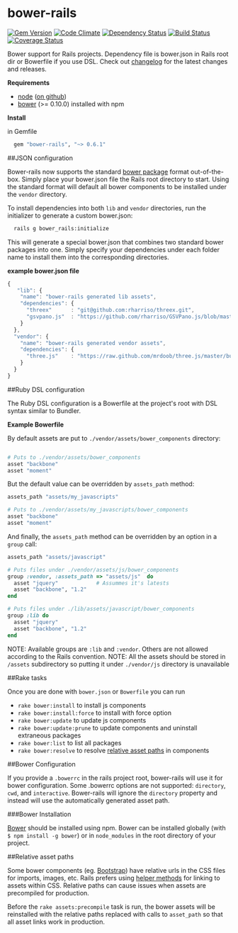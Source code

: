 bower-rails
===========

[![Gem Version](https://badge.fury.io/rb/bower-rails.png)](http://badge.fury.io/rb/bower-rails)
[![Code Climate](https://codeclimate.com/github/42dev/bower-rails.png)](https://codeclimate.com/github/42dev/bower-rails)
[![Dependency Status](https://gemnasium.com/SergeyKishenin/bower-rails.png)](https://gemnasium.com/SergeyKishenin/bower-rails)
[![Build Status](https://travis-ci.org/42dev/bower-rails.png?branch=master)](https://travis-ci.org/42dev/bower-rails)
[![Coverage Status](https://coveralls.io/repos/42dev/bower-rails/badge.png)](https://coveralls.io/r/42dev/bower-rails)

Bower support for Rails projects. Dependency file is bower.json in Rails root dir or Bowerfile if you use DSL.
Check out [changelog][] for the latest changes and releases.

[changelog]: https://github.com/42dev/bower-rails/blob/master/CHANGELOG.md

**Requirements**

* [node](http://nodejs.org) ([on github](https://github.com/joyent/node))
* [bower](https://github.com/bower/bower) (>= 0.10.0) installed with npm

**Install**

in Gemfile

``` Ruby
  gem "bower-rails", "~> 0.6.1"
```

##JSON configuration

Bower-rails now supports the standard [bower package](https://github.com/bower/bower#defining-a-package) format out-of-the-box. Simply place your bower.json file the Rails root directory to start. Using the standard format will default all bower components to be installed under the `vendor` directory.

To install dependencies into both `lib` and `vendor` directories, run the initializer to generate a custom bower.json:

``` Bash
  rails g bower_rails:initialize
```

This will generate a special bower.json that combines two standard bower packages into one. Simply specify your dependencies under each folder name to install them into the corresponding directories.

**example bower.json file**

``` javascript
{
   "lib": {
    "name": "bower-rails generated lib assets",
    "dependencies": {
      "threex"      : "git@github.com:rharriso/threex.git",
      "gsvpano.js"  : "https://github.com/rharriso/GSVPano.js/blob/master/src/GSVPano.js"
    }
  },
  "vendor": {
    "name": "bower-rails generated vendor assets",
    "dependencies": {
      "three.js"    : "https://raw.github.com/mrdoob/three.js/master/build/three.js"
    }
  }
}
```

##Ruby DSL configuration

The Ruby DSL configuration is a Bowerfile at the project's root with DSL syntax similar to Bundler. 

**Example Bowerfile**

By default assets are put to `./vendor/assets/bower_components` directory:

``` ruby

# Puts to ./vendor/assets/bower_components
asset "backbone"
asset "moment"
```

But the default value can be overridden by `assets_path` method:

``` ruby
assets_path "assets/my_javascripts"

# Puts to ./vendor/assets/my_javascripts/bower_components
asset "backbone"
asset "moment"
```

And finally, the `assets_path` method can be overridden by an option in a `group` call:

``` ruby
assets_path "assets/javascript"

# Puts files under ./vendor/assets/js/bower_components
group :vendor, :assets_path => "assets/js"  do
  asset "jquery"            # Assummes it's latests
  asset "backbone", "1.2"
end

# Puts files under ./lib/assets/javascript/bower_components
group :lib do
  asset "jquery"
  asset "backbone", "1.2"
end
```
NOTE: Available groups are `:lib` and `:vendor`. Others are not allowed according to the Rails convention.
NOTE: All the assets should be stored in `/assets` subdirectory so putting it under `./vendor/js` directory is unavailable

##Rake tasks

Once you are done with `bower.json` or `Bowerfile` you can run

* `rake bower:install` to install js components
* `rake bower:install:force` to install with force option
* `rake bower:update` to update js components
* `rake bower:update:prune` to update components and uninstall extraneous packages
* `rake bower:list` to list all packages
* `rake bower:resolve` to resolve [relative asset paths](#relative-asset-paths) in components

##Bower Configuration

If you provide a `.bowerrc` in the rails project root, bower-rails will use it for bower configuration.
Some .bowerrc options are not supported: `directory`, `cwd`, and `interactive`. Bower-rails
will ignore the `directory` property and instead will use the automatically generated asset path.

###Bower Installation

[Bower](https://github.com/bower/bower) should be installed using npm. Bower can be installed globally (with `$ npm install -g bower`) or in `node_modules` in the root directory of your project.

##Relative asset paths

Some bower components (eg. [Bootstrap](https://github.com/twbs/bootstrap/blob/0016c17f9307bc71fc96d8d4680a9c861f137cae/dist/css/bootstrap.css#L2263)) have relative urls in the CSS files for imports, images, etc. Rails prefers using [helper methods](http://guides.rubyonrails.org/asset_pipeline.html#coding-links-to-assets) for linking to assets within CSS. Relative paths can cause issues when assets are precompiled for production.

Before the `rake assets:precompile` task is run, the bower assets will be reinstalled with the relative paths replaced with calls to `asset_path` so that all asset links work in production.